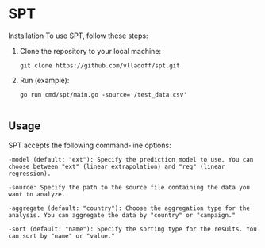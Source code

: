 # SPT
Installation
To use SPT, follow these steps:

1. Clone the repository to your local machine:

   ```shell
   git clone https://github.com/vlladoff/spt.git

2. Run (example):

   ```shell
   go run cmd/spt/main.go -source='/test_data.csv'


## Usage
SPT accepts the following command-line options:

````
-model (default: "ext"): Specify the prediction model to use. You can choose between "ext" (linear extrapolation) and "reg" (linear regression).

-source: Specify the path to the source file containing the data you want to analyze.

-aggregate (default: "country"): Choose the aggregation type for the analysis. You can aggregate the data by "country" or "campaign."

-sort (default: "name"): Specify the sorting type for the results. You can sort by "name" or "value."